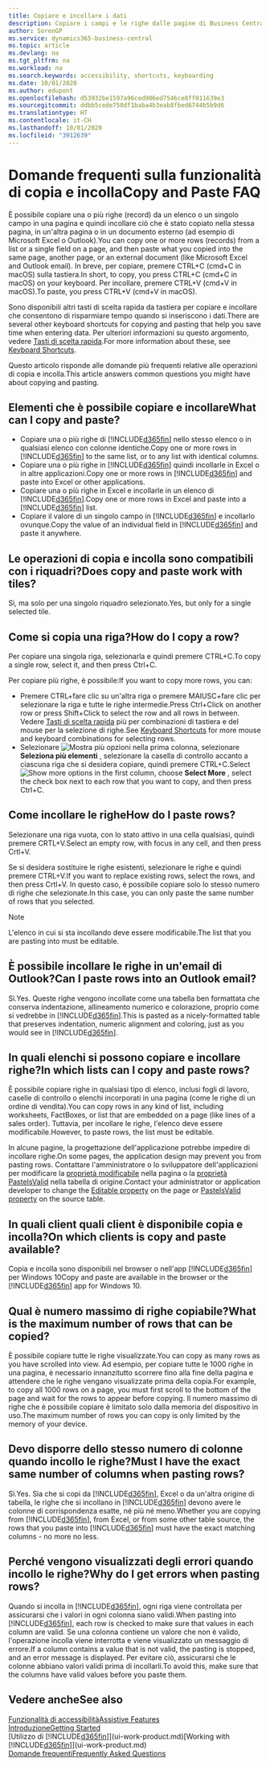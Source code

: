 ```yaml
---
title: Copiare e incollare i dati
description: Copiare i campi e le righe dalle pagine di Business Central e incollarli in un'altra posizione.
author: SorenGP
ms.service: dynamics365-business-central
ms.topic: article
ms.devlang: na
ms.tgt_pltfrm: na
ms.workload: na
ms.search.keywords: accessibility, shortcuts, keyboarding
ms.date: 10/01/2020
ms.author: edupont
ms.openlocfilehash: d53932be1597a96ced906ed7546ce8ff011639e3
ms.sourcegitcommit: ddbb5cede750df1baba4b3eab8fbed6744b5b9d6
ms.translationtype: HT
ms.contentlocale: it-CH
ms.lasthandoff: 10/01/2020
ms.locfileid: "3912639"
---
```

# <a name="copy-and-paste-faq"></a><span data-ttu-id="3d5d6-103">Domande frequenti sulla funzionalità di copia e incolla</span><span class="sxs-lookup"><span data-stu-id="3d5d6-103">Copy and Paste FAQ</span></span>
<span data-ttu-id="3d5d6-104">È possibile copiare una o più righe (record) da un elenco o un singolo campo in una pagina e quindi incollare ciò che è stato copiato nella stessa pagina, in un'altra pagina o in un documento esterno (ad esempio di Microsoft Excel o Outlook).</span><span class="sxs-lookup"><span data-stu-id="3d5d6-104">You can copy one or more rows (records) from a list or a single field on a page, and then paste what you copied into the same page, another page, or an external document (like Microsoft Excel and Outlook email).</span></span> <span data-ttu-id="3d5d6-105">In breve, per copiare, premere CTRL+C (cmd+C in macOS) sulla tastiera.</span><span class="sxs-lookup"><span data-stu-id="3d5d6-105">In short, to copy, you press CTRL+C (cmd+C in macOS) on your keyboard.</span></span> <span data-ttu-id="3d5d6-106">Per incollare, premere CTRL+V (cmd+V in macOS).</span><span class="sxs-lookup"><span data-stu-id="3d5d6-106">To paste, you press CTRL+V (cmd+V in macOS).</span></span>

<span data-ttu-id="3d5d6-107">Sono disponibili altri tasti di scelta rapida da tastiera per copiare e incollare che consentono di risparmiare tempo quando si inseriscono i dati.</span><span class="sxs-lookup"><span data-stu-id="3d5d6-107">There are several other keyboard shortcuts for copying and pasting that help you save time when entering data.</span></span> <span data-ttu-id="3d5d6-108">Per ulteriori informazioni su questo argomento, vedere [Tasti di scelta rapida](keyboard-shortcuts.md#CopyRows).</span><span class="sxs-lookup"><span data-stu-id="3d5d6-108">For more information about these, see [Keyboard Shortcuts](keyboard-shortcuts.md#CopyRows).</span></span>

<span data-ttu-id="3d5d6-109">Questo articolo risponde alle domande più frequenti relative alle operazioni di copia e incolla.</span><span class="sxs-lookup"><span data-stu-id="3d5d6-109">This article answers common questions you might have about copying and pasting.</span></span>  

## <a name="what-can-i-copy-and-paste"></a><span data-ttu-id="3d5d6-110">Elementi che è possibile copiare e incollare</span><span class="sxs-lookup"><span data-stu-id="3d5d6-110">What can I copy and paste?</span></span>
- <span data-ttu-id="3d5d6-111">Copiare una o più righe di [!INCLUDE[d365fin](includes/d365fin_md.md)] nello stesso elenco o in qualsiasi elenco con colonne identiche.</span><span class="sxs-lookup"><span data-stu-id="3d5d6-111">Copy one or more rows in [!INCLUDE[d365fin](includes/d365fin_md.md)] to the same list, or to any list with identical columns.</span></span>
- <span data-ttu-id="3d5d6-112">Copiare una o più righe in [!INCLUDE[d365fin](includes/d365fin_md.md)] quindi incollarle in Excel o in altre applicazioni.</span><span class="sxs-lookup"><span data-stu-id="3d5d6-112">Copy one or more rows in [!INCLUDE[d365fin](includes/d365fin_md.md)] and paste into Excel or other applications.</span></span>
- <span data-ttu-id="3d5d6-113">Copiare una o più righe in Excel e incollarle in un elenco di [!INCLUDE[d365fin](includes/d365fin_md.md)].</span><span class="sxs-lookup"><span data-stu-id="3d5d6-113">Copy one or more rows in Excel and paste into a [!INCLUDE[d365fin](includes/d365fin_md.md)] list.</span></span>
- <span data-ttu-id="3d5d6-114">Copiare il valore di un singolo campo in [!INCLUDE[d365fin](includes/d365fin_md.md)] e incollarlo ovunque.</span><span class="sxs-lookup"><span data-stu-id="3d5d6-114">Copy the value of an individual field in [!INCLUDE[d365fin](includes/d365fin_md.md)] and paste it anywhere.</span></span>

## <a name="does-copy-and-paste-work-with-tiles"></a><span data-ttu-id="3d5d6-115">Le operazioni di copia e incolla sono compatibili con i riquadri?</span><span class="sxs-lookup"><span data-stu-id="3d5d6-115">Does copy and paste work with tiles?</span></span>
<span data-ttu-id="3d5d6-116">Sì, ma solo per una singolo riquadro selezionato.</span><span class="sxs-lookup"><span data-stu-id="3d5d6-116">Yes, but only for a single selected tile.</span></span>

## <a name="how-do-i-copy-a-row"></a><span data-ttu-id="3d5d6-117">Come si copia una riga?</span><span class="sxs-lookup"><span data-stu-id="3d5d6-117">How do I copy a row?</span></span>
<span data-ttu-id="3d5d6-118">Per copiare una singola riga, selezionarla e quindi premere CTRL+C.</span><span class="sxs-lookup"><span data-stu-id="3d5d6-118">To copy a single row, select it, and then press Ctrl+C.</span></span>

<span data-ttu-id="3d5d6-119">Per copiare più righe, è possibile:</span><span class="sxs-lookup"><span data-stu-id="3d5d6-119">If you want to copy more rows, you can:</span></span>
- <span data-ttu-id="3d5d6-120">Premere CTRL+fare clic su un'altra riga o premere MAIUSC+fare clic per selezionare la riga e tutte le righe intermedie.</span><span class="sxs-lookup"><span data-stu-id="3d5d6-120">Press Ctrl+Click on another row or press Shift+Click to select the row and all rows in between.</span></span> <span data-ttu-id="3d5d6-121">Vedere [Tasti di scelta rapida](keyboard-shortcuts.md#CopyRows) più per combinazioni di tastiera e del mouse per la selezione di righe.</span><span class="sxs-lookup"><span data-stu-id="3d5d6-121">See [Keyboard Shortcuts](keyboard-shortcuts.md#CopyRows) for more mouse and keyboard combinations for selecting rows.</span></span>
- <span data-ttu-id="3d5d6-122">Selezionare ![Mostra più opzioni](media/show-more-options-icon.png "Icona Mostra altre opzioni") nella prima colonna, selezionare **Seleziona più elementi** , selezionare la casella di controllo accanto a ciascuna riga che si desidera copiare, quindi premere CTRL+C.</span><span class="sxs-lookup"><span data-stu-id="3d5d6-122">Select ![Show more options](media/show-more-options-icon.png "Show more options icon") in the first column, choose **Select More** , select the check box next to each row that you want to copy, and then press Ctrl+C.</span></span>

## <a name="how-do-i-paste-rows"></a><span data-ttu-id="3d5d6-123">Come incollare le righe</span><span class="sxs-lookup"><span data-stu-id="3d5d6-123">How do I paste rows?</span></span>
<span data-ttu-id="3d5d6-124">Selezionare una riga vuota, con lo stato attivo in una cella qualsiasi, quindi premere CRTL+V.</span><span class="sxs-lookup"><span data-stu-id="3d5d6-124">Select an empty row, with focus in any cell, and then press Crtl+V.</span></span>

<span data-ttu-id="3d5d6-125">Se si desidera sostituire le righe esistenti, selezionare le righe e quindi premere CTRL+V.</span><span class="sxs-lookup"><span data-stu-id="3d5d6-125">If you want to replace existing rows, select the rows, and then press Crtl+V.</span></span> <span data-ttu-id="3d5d6-126">In questo caso, è possibile copiare solo lo stesso numero di righe che selezionate.</span><span class="sxs-lookup"><span data-stu-id="3d5d6-126">In this case, you can only paste the same number of rows that you selected.</span></span>

> [!NOTE]
> <span data-ttu-id="3d5d6-127">L'elenco in cui si sta incollando deve essere modificabile.</span><span class="sxs-lookup"><span data-stu-id="3d5d6-127">The list that you are pasting into must be editable.</span></span>

<!-- Rows are pasted directly where your cursor is located. If you paste into an empty line, any existing subsequent lines will be moved after the pasted lines. If you paste into an existing line or lines, this will be overwritten.-->

## <a name="can-i-paste-rows-into-an-outlook-email"></a><span data-ttu-id="3d5d6-128">È possibile incollare le righe in un'email di Outlook?</span><span class="sxs-lookup"><span data-stu-id="3d5d6-128">Can I paste rows into an Outlook email?</span></span>
<span data-ttu-id="3d5d6-129">Sì.</span><span class="sxs-lookup"><span data-stu-id="3d5d6-129">Yes.</span></span> <span data-ttu-id="3d5d6-130">Queste righe vengono incollate come una tabella ben formattata che conserva indentazione, allineamento numerico e colorazione, proprio come si vedrebbe in [!INCLUDE[d365fin](includes/d365fin_md.md)].</span><span class="sxs-lookup"><span data-stu-id="3d5d6-130">This is pasted as a nicely-formatted table that preserves indentation, numeric alignment and coloring, just as you would see in [!INCLUDE[d365fin](includes/d365fin_md.md)].</span></span>

## <a name="in-which-lists-can-i-copy-and-paste-rows"></a><span data-ttu-id="3d5d6-131">In quali elenchi si possono copiare e incollare righe?</span><span class="sxs-lookup"><span data-stu-id="3d5d6-131">In which lists can I copy and paste rows?</span></span>
<span data-ttu-id="3d5d6-132">È possibile copiare righe in qualsiasi tipo di elenco, inclusi fogli di lavoro, caselle di controllo o elenchi incorporati in una pagina (come le righe di un ordine di vendita).</span><span class="sxs-lookup"><span data-stu-id="3d5d6-132">You can copy rows in any kind of list, including worksheets, FactBoxes, or list that are embedded on a page (like lines of a sales order).</span></span> <span data-ttu-id="3d5d6-133">Tuttavia, per incollare le righe, l'elenco deve essere modificabile.</span><span class="sxs-lookup"><span data-stu-id="3d5d6-133">However, to paste rows, the list must be editable.</span></span>

<span data-ttu-id="3d5d6-134">In alcune pagine, la progettazione dell'applicazione potrebbe impedire di incollare righe.</span><span class="sxs-lookup"><span data-stu-id="3d5d6-134">On some pages, the application design may prevent you from pasting rows.</span></span> <span data-ttu-id="3d5d6-135">Contattare l'amministratore o lo sviluppatore dell'applicazioni per modificare la [proprietà modificabile](/dynamics365/business-central/dev-itpro/developer/properties/devenv-editable-property) nella pagina o la [proprietà PasteIsValid](/dynamics365/business-central/dev-itpro/developer/properties/devenv-pasteisvalid-property) nella tabella di origine.</span><span class="sxs-lookup"><span data-stu-id="3d5d6-135">Contact your administrator or application developer to change the [Editable property](/dynamics365/business-central/dev-itpro/developer/properties/devenv-editable-property) on the page or [PasteIsValid property](/dynamics365/business-central/dev-itpro/developer/properties/devenv-pasteisvalid-property) on the source table.</span></span>

## <a name="on-which-clients-is-copy-and-paste-available"></a><span data-ttu-id="3d5d6-136">In quali client quali client è disponibile copia e incolla?</span><span class="sxs-lookup"><span data-stu-id="3d5d6-136">On which clients is copy and paste available?</span></span>
<span data-ttu-id="3d5d6-137">Copia e incolla sono disponibili nel browser o nell'app [!INCLUDE[d365fin](includes/d365fin_md.md)] per Windows 10</span><span class="sxs-lookup"><span data-stu-id="3d5d6-137">Copy and paste are available in the browser or the [!INCLUDE[d365fin](includes/d365fin_md.md)] app for Windows 10.</span></span>

## <a name="what-is-the-maximum-number-of-rows-that-can-be-copied"></a><span data-ttu-id="3d5d6-138">Qual è numero massimo di righe copiabile?</span><span class="sxs-lookup"><span data-stu-id="3d5d6-138">What is the maximum number of rows that can be copied?</span></span>
<span data-ttu-id="3d5d6-139">È possibile copiare tutte le righe visualizzate.</span><span class="sxs-lookup"><span data-stu-id="3d5d6-139">You can copy as many rows as you have scrolled into view.</span></span> <span data-ttu-id="3d5d6-140">Ad esempio, per copiare tutte le 1000 righe in una pagina, è necessario innanzitutto scorrere fino alla fine della pagina e attendere che le righe vengano visualizzate prima della copia.</span><span class="sxs-lookup"><span data-stu-id="3d5d6-140">For example, to copy all 1000 rows on a page, you must first scroll to the bottom of the page and wait for the rows to appear before copying.</span></span> <span data-ttu-id="3d5d6-141">Il numero massimo di righe che è possibile copiare è limitato solo dalla memoria del dispositivo in uso.</span><span class="sxs-lookup"><span data-stu-id="3d5d6-141">The maximum number of rows you can copy is only limited by the memory of your device.</span></span>

## <a name="must-i-have-the-exact-same-number-of-columns-when-pasting-rows"></a><span data-ttu-id="3d5d6-142">Devo disporre dello stesso numero di colonne quando incollo le righe?</span><span class="sxs-lookup"><span data-stu-id="3d5d6-142">Must I have the exact same number of columns when pasting rows?</span></span>
<span data-ttu-id="3d5d6-143">Sì.</span><span class="sxs-lookup"><span data-stu-id="3d5d6-143">Yes.</span></span> <span data-ttu-id="3d5d6-144">Sia che si copi da [!INCLUDE[d365fin](includes/d365fin_md.md)], Excel o da un'altra origine di tabella, le righe che si incollano in [!INCLUDE[d365fin](includes/d365fin_md.md)] devono avere le colonne di corrispondenza esatte, né più né meno.</span><span class="sxs-lookup"><span data-stu-id="3d5d6-144">Whether you are copying from [!INCLUDE[d365fin](includes/d365fin_md.md)], from Excel, or from some other table source, the rows that you paste into [!INCLUDE[d365fin](includes/d365fin_md.md)] must have the exact matching columns - no more no less.</span></span>

## <a name="why-do-i-get-errors-when-pasting-rows"></a><span data-ttu-id="3d5d6-145">Perché vengono visualizzati degli errori quando incollo le righe?</span><span class="sxs-lookup"><span data-stu-id="3d5d6-145">Why do I get errors when pasting rows?</span></span>
<span data-ttu-id="3d5d6-146">Quando si incolla in [!INCLUDE[d365fin](includes/d365fin_md.md)], ogni riga viene controllata per assicurarsi che i valori in ogni colonna siano validi.</span><span class="sxs-lookup"><span data-stu-id="3d5d6-146">When pasting into [!INCLUDE[d365fin](includes/d365fin_md.md)], each row is checked to make sure that values in each column are valid.</span></span> <span data-ttu-id="3d5d6-147">Se una colonna contiene un valore che non è valido, l'operazione incolla viene interrotta e viene visualizzato un messaggio di errore.</span><span class="sxs-lookup"><span data-stu-id="3d5d6-147">If a column contains a value that is not valid, the pasting is stopped, and an error message is displayed.</span></span> <span data-ttu-id="3d5d6-148">Per evitare ciò, assicurarsi che le colonne abbiano valori validi prima di incollarli.</span><span class="sxs-lookup"><span data-stu-id="3d5d6-148">To avoid this, make sure that the columns have valid values before you paste them.</span></span>


## <a name="see-also"></a><span data-ttu-id="3d5d6-149">Vedere anche</span><span class="sxs-lookup"><span data-stu-id="3d5d6-149">See also</span></span>
[<span data-ttu-id="3d5d6-150">Funzionalità di accessibilità</span><span class="sxs-lookup"><span data-stu-id="3d5d6-150">Assistive Features</span></span>](ui-accessibility.md)  
[<span data-ttu-id="3d5d6-151">Introduzione</span><span class="sxs-lookup"><span data-stu-id="3d5d6-151">Getting Started</span></span>](product-get-started.md)  
<span data-ttu-id="3d5d6-152">[Utilizzo di [!INCLUDE[d365fin](includes/d365fin_md.md)]](ui-work-product.md)</span><span class="sxs-lookup"><span data-stu-id="3d5d6-152">[Working with [!INCLUDE[d365fin](includes/d365fin_md.md)]](ui-work-product.md)</span></span>  
[<span data-ttu-id="3d5d6-153">Domande frequenti</span><span class="sxs-lookup"><span data-stu-id="3d5d6-153">Frequently Asked Questions</span></span>](across-faq.md)  
